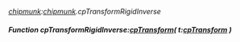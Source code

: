 _[chipmunk](../../modules/chipmunk/chipmunk-module.md):[chipmunk](../../modules/chipmunk/chipmunk-module.md).cpTransformRigidInverse_
##### Function cpTransformRigidInverse:[cpTransform](../../modules/chipmunk/chipmunk-cptransform.md)( t:[cpTransform](../../modules/chipmunk/chipmunk-cptransform.md) )

